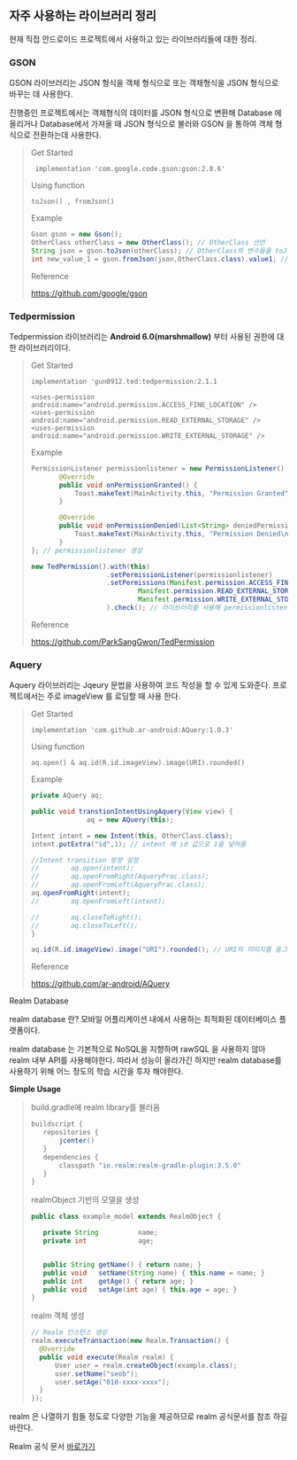 ## 자주 사용하는 라이브러리 정리

 현재 직접 안드로이드 프로젝트에서 사용하고 있는 라이브러리들에 대한 정리.

### GSON 

 GSON 라이브러리는 JSON 형식을 객체 형식으로 또는 객채형식을 JSON 형식으로 바꾸는 데 사용한다. 

 진행중인 프로젝트에서는 객체형식의 데이터를 JSON 형식으로 변환해 Database 에 올리거나 Database에서 가져올 때 JSON 형식으로 불러와 GSON 을 통하여 객체 형식으로 전환하는데 사용한다.

> Get Started
>
> ` implementation 'com.google.code.gson:gson:2.8.6'` 
>
> Using function
>
> `toJson() , fromJson()`
>
> Example
>
> ```java
> Gson gson = new Gson();
> OtherClass otherClass = new OtherClass(); // OtherClass 선언
> String json = gson.toJson(otherClass); // OtherClass의 변수들을 toJson을 사용하여 json 문자열에 JSON 형식으로 넣음
> int new_value_1 = gson.fromJson(json,OtherClass.class).value1; // fromJson을 사용하여 json 형식을 객체형식으로 변환해 필요한 값을 가져옴
> ```
>
> Reference
>
> <https://github.com/google/gson>



### Tedpermission

 Tedpermission 라이브러리는 **Android 6.0(marshmallow)** 부터 사용된 권한에 대한 라이브러리이다. 

>Get Started
>
>`implementation 'gun0912.ted:tedpermission:2.1.1`
>
>```
><uses-permission android:name="android.permission.ACCESS_FINE_LOCATION" />
><uses-permission android:name="android.permission.READ_EXTERNAL_STORAGE" />
><uses-permission android:name="android.permission.WRITE_EXTERNAL_STORAGE" />
>```
>
>Example
>
>```java
>PermissionListener permissionlistener = new PermissionListener() {
>        @Override
>        public void onPermissionGranted() {
>            Toast.makeText(MainActivity.this, "Permission Granted", Toast.LENGTH_SHORT).show();
>        }
>
>        @Override
>        public void onPermissionDenied(List<String> deniedPermissions) {
>            Toast.makeText(MainActivity.this, "Permission Denied\n" + deniedPermissions.toString(), 			Toast.LENGTH_SHORT).show();
>        }
>}; // permissionlistener 생성
>
>new TedPermission().with(this)
>                    .setPermissionListener(permissionlistener)
>                    .setPermissions(Manifest.permission.ACCESS_FINE_LOCATION,
>                            Manifest.permission.READ_EXTERNAL_STORAGE,
>                            Manifest.permission.WRITE_EXTERNAL_STORAGE
>                    ).check(); // 라이브러리를 사용해 permissionlistener 설정
>```
>
>Reference
>
><https://github.com/ParkSangGwon/TedPermission>

 

### Aquery

 Aquery 라이브러리는 Jqeury 문법을 사용하여 코드 작성을 할 수 있게 도와준다. 프로젝트에서는 주로 imageView 를 로딩할 때 사용 한다.

>Get Started
>
>`implementation 'com.github.ar-android:AQuery:1.0.3'`
>
>Using function
>
>`aq.open() & aq.id(R.id.imageView).image(URI).rounded()`
>
>Example
>
>```java 
>private AQuery aq;
>```
>
>```java
>public void transtionIntentUsingAquery(View view) {
>				aq = new AQuery(this);
>
>Intent intent = new Intent(this, OtherClass.class);
>intent.putExtra("id",1); // intent 에 id 값으로 1을 넣어줌
>
>//Intent transition 방향 설정
>//        aq.open(intent);
>//        aq.openFromRight(AqueryPrac.class);
>//        aq.openFromLeft(AqueryPrac.class);
>aq.openFromRight(intent);
>//        aq.openFromLeft(intent);
>
>//        aq.closeToRight();
>//        aq.closeToLeft(); 
>}
>```
>
>```java 
>aq.id(R.id.imageView).image("URI").rounded(); // URI의 이미지를 동그란 모양으로 로딩해줌
>```
>
>Reference
>
><https://github.com/ar-android/AQuery>

Realm Database

realm database 란? 모바일 어플리케이션 내에서 사용하는 최적화된 데이터베이스 플랫폼이다. 

realm database 는 기본적으로 NoSQL을 지향하며 rawSQL 을 사용하지 않아 realm 내부 API를 사용해야한다. 따라서 성능이 올라가긴 하지만 realm database를 사용하기 위해 어느 정도의 학습 시간을 투자 해야한다. 

**Simple Usage**
> build.gradle에 realm library를 불러옴
> ```gradle
> buildscript {
>    repositories {
>        jcenter()
>    }
>    dependencies {
>        classpath "io.realm:realm-gradle-plugin:3.5.0"
>    }
>}
>```
>
> realmObject 기반의 모델을 생성
> ```java
> public class example_model extends RealmObject {
>
>    private String          name;
>    private int             age;
>
>
>    public String getName() { return name; }
>    public void   setName(String name) { this.name = name; }
>    public int    getAge() { return age; }
>    public void   setAge(int age) { this.age = age; }
>}
> ```
>
> realm 객체 생성
> ```java
> // Realm 인스턴스 생성
> realm.executeTransaction(new Realm.Transaction() {
>	@Override
>	public void execute(Realm realm) {
>		User user = realm.createObject(example.class);
>		user.setName("seob");
>		user.setAge("010-xxxx-xxxx");
>	}
> });
> ```
realm 은 나열하기 힘들 정도로 다양한 기능을 제공하므로 realm 공식문서를 참조 하길 바란다.

Realm 공식 문서 [바로가기](https://realm.io/kr/docs/)
